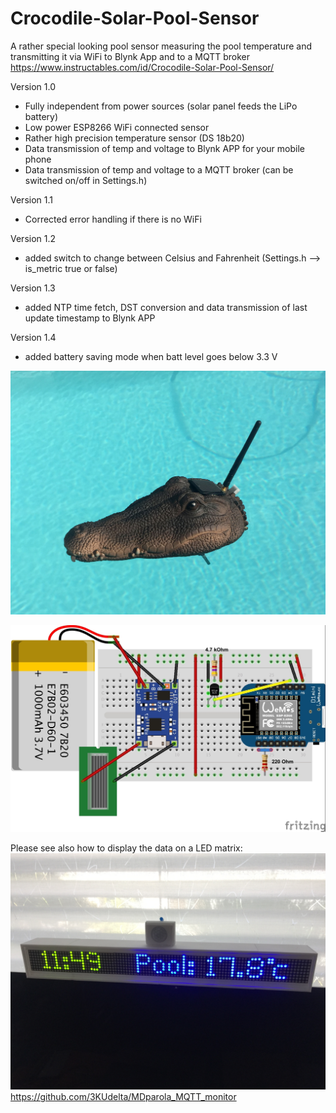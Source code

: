 # Crocodile-Solar-Pool-Sensor
A rather special looking pool sensor measuring the pool temperature and transmitting it via WiFi to Blynk App and to a MQTT broker
https://www.instructables.com/id/Crocodile-Solar-Pool-Sensor/

Version 1.0
- Fully independent from power sources (solar panel feeds the LiPo battery)
- Low power ESP8266 WiFi connected sensor
- Rather high precision temperature sensor (DS 18b20)
- Data transmission of temp and voltage to Blynk APP for your mobile phone
- Data transmission of temp and voltage to a MQTT broker (can be switched on/off in Settings.h)

Version 1.1
- Corrected error handling if there is no WiFi

Version 1.2
- added switch to change between Celsius and Fahrenheit (Settings.h --> is_metric true or false)

Version 1.3
- added NTP time fetch, DST conversion and data transmission of last update timestamp to Blynk APP

Version 1.4
- added battery saving mode when batt level goes below 3.3 V

[![Crocodile Solar Pool Sensor](https://github.com/3KUdelta/Crocodile-Solar-Pool-Sensor/blob/master/Pool_Croc.jpg)](https://github.com/3KUdelta/Crocodile-Solar-Pool-Sensor)

[![Crocodile Solar Pool Sensor](https://github.com/3KUdelta/Crocodile-Solar-Pool-Sensor/blob/master/Pool_Sensor.jpg)](https://github.com/3KUdelta/Crocodile-Solar-Pool-Sensor)

Please see also how to display the data on a LED matrix:
[![LED matrix MQTT monitor](https://github.com/3KUdelta/MDparola_MQTT_monitor/blob/master/pictures/IMG_3180.JPG)](https://github.com/3KUdelta/MDparola_MQTT_monitor)
https://github.com/3KUdelta/MDparola_MQTT_monitor
